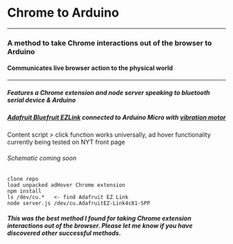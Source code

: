 # Chrome to Arduino


***
### A method to take Chrome interactions out of the browser to Arduino
#### Communicates live browser action to the physical world
***
##### Features a Chrome extension and node server speaking to bluetooth serial device & Arduino
##### [Adafruit Bluefruit EZLink](http://www.adafruit.com/product/1588) connected to Arduino Micro with [vibration motor](https://catalog.precisionmicrodrives.com/order-parts/product/304-109-5mm-vibration-motor-8mm-type)
  
Content script > click function works universally, ad hover functionality currently being tested on NYT front page
###### Schematic coming soon

  
    clone repo
    load unpacked adHover Chrome extension
    npm install
    ls /dev/cu.*   <- find Adafruit EZ Link
    node server.js /dev/cu.AdafruitEZ-Link4c81-SPP 
  

##### This was the best method I found for taking Chrome extension interactions out of the browser.  Please let me know if you have discovered other successful methods.
